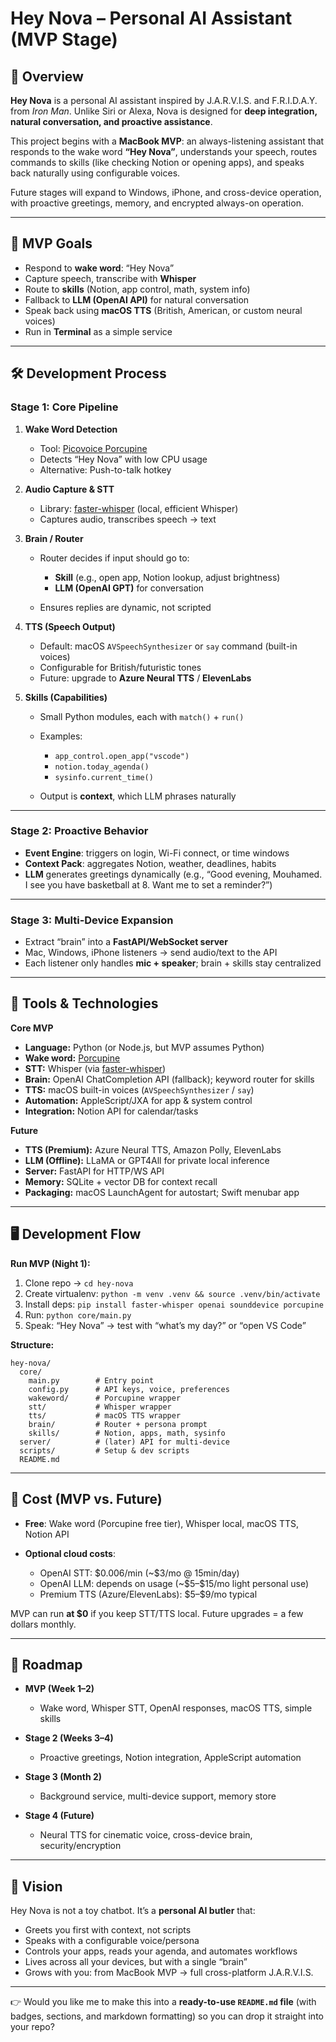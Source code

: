 

# Hey Nova – Personal AI Assistant (MVP Stage)

## 📖 Overview

**Hey Nova** is a personal AI assistant inspired by J.A.R.V.I.S. and F.R.I.D.A.Y. from *Iron Man*. Unlike Siri or Alexa, Nova is designed for **deep integration, natural conversation, and proactive assistance**.

This project begins with a **MacBook MVP**: an always-listening assistant that responds to the wake word **“Hey Nova”**, understands your speech, routes commands to skills (like checking Notion or opening apps), and speaks back naturally using configurable voices.

Future stages will expand to Windows, iPhone, and cross-device operation, with proactive greetings, memory, and encrypted always-on operation.

---

## 🎯 MVP Goals

* Respond to **wake word**: “Hey Nova”
* Capture speech, transcribe with **Whisper**
* Route to **skills** (Notion, app control, math, system info)
* Fallback to **LLM (OpenAI API)** for natural conversation
* Speak back using **macOS TTS** (British, American, or custom neural voices)
* Run in **Terminal** as a simple service

---

## 🛠️ Development Process

### Stage 1: Core Pipeline

1. **Wake Word Detection**

   * Tool: [Picovoice Porcupine](https://picovoice.ai/platform/porcupine/)
   * Detects “Hey Nova” with low CPU usage
   * Alternative: Push-to-talk hotkey

2. **Audio Capture & STT**

   * Library: [faster-whisper](https://github.com/guillaumekln/faster-whisper) (local, efficient Whisper)
   * Captures audio, transcribes speech → text

3. **Brain / Router**

   * Router decides if input should go to:

     * **Skill** (e.g., open app, Notion lookup, adjust brightness)
     * **LLM (OpenAI GPT)** for conversation
   * Ensures replies are dynamic, not scripted

4. **TTS (Speech Output)**

   * Default: macOS `AVSpeechSynthesizer` or `say` command (built-in voices)
   * Configurable for British/futuristic tones
   * Future: upgrade to **Azure Neural TTS** / **ElevenLabs**

5. **Skills (Capabilities)**

   * Small Python modules, each with `match()` + `run()`
   * Examples:

     * `app_control.open_app("vscode")`
     * `notion.today_agenda()`
     * `sysinfo.current_time()`
   * Output is **context**, which LLM phrases naturally

---

### Stage 2: Proactive Behavior

* **Event Engine**: triggers on login, Wi-Fi connect, or time windows
* **Context Pack**: aggregates Notion, weather, deadlines, habits
* **LLM** generates greetings dynamically (e.g., “Good evening, Mouhamed. I see you have basketball at 8. Want me to set a reminder?”)

---

### Stage 3: Multi-Device Expansion

* Extract “brain” into a **FastAPI/WebSocket server**
* Mac, Windows, iPhone listeners → send audio/text to the API
* Each listener only handles **mic + speaker**; brain + skills stay centralized

---

## 🧰 Tools & Technologies

**Core MVP**

* **Language:** Python (or Node.js, but MVP assumes Python)
* **Wake word:** [Porcupine](https://picovoice.ai/)
* **STT:** Whisper (via [faster-whisper](https://github.com/guillaumekln/faster-whisper))
* **Brain:** OpenAI ChatCompletion API (fallback); keyword router for skills
* **TTS:** macOS built-in voices (`AVSpeechSynthesizer` / `say`)
* **Automation:** AppleScript/JXA for app & system control
* **Integration:** Notion API for calendar/tasks

**Future**

* **TTS (Premium):** Azure Neural TTS, Amazon Polly, ElevenLabs
* **LLM (Offline):** LLaMA or GPT4All for private local inference
* **Server:** FastAPI for HTTP/WS API
* **Memory:** SQLite + vector DB for context recall
* **Packaging:** macOS LaunchAgent for autostart; Swift menubar app

---

## 🖥️ Development Flow

**Run MVP (Night 1):**

1. Clone repo → `cd hey-nova`
2. Create virtualenv: `python -m venv .venv && source .venv/bin/activate`
3. Install deps: `pip install faster-whisper openai sounddevice porcupine`
4. Run: `python core/main.py`
5. Speak: “Hey Nova” → test with “what’s my day?” or “open VS Code”

**Structure:**

```
hey-nova/
  core/
    main.py        # Entry point
    config.py      # API keys, voice, preferences
    wakeword/      # Porcupine wrapper
    stt/           # Whisper wrapper
    tts/           # macOS TTS wrapper
    brain/         # Router + persona prompt
    skills/        # Notion, apps, math, sysinfo
  server/          # (later) API for multi-device
  scripts/         # Setup & dev scripts
  README.md
```

---

## 💸 Cost (MVP vs. Future)

* **Free**: Wake word (Porcupine free tier), Whisper local, macOS TTS, Notion API
* **Optional cloud costs**:

  * OpenAI STT: \$0.006/min (\~\$3/mo @ 15min/day)
  * OpenAI LLM: depends on usage (\~\$5–\$15/mo light personal use)
  * Premium TTS (Azure/ElevenLabs): \$5–\$9/mo typical

MVP can run **at \$0** if you keep STT/TTS local. Future upgrades = a few dollars monthly.

---

## 🚀 Roadmap

* **MVP (Week 1–2)**

  * Wake word, Whisper STT, OpenAI responses, macOS TTS, simple skills

* **Stage 2 (Weeks 3–4)**

  * Proactive greetings, Notion integration, AppleScript automation

* **Stage 3 (Month 2)**

  * Background service, multi-device support, memory store

* **Stage 4 (Future)**

  * Neural TTS for cinematic voice, cross-device brain, security/encryption

---

## 🌌 Vision

Hey Nova is not a toy chatbot. It’s a **personal AI butler** that:

* Greets you first with context, not scripts
* Speaks with a configurable voice/persona
* Controls your apps, reads your agenda, and automates workflows
* Lives across all your devices, but with a single “brain”
* Grows with you: from MacBook MVP → full cross-platform J.A.R.V.I.S.

---

👉 Would you like me to make this into a **ready-to-use `README.md` file** (with badges, sections, and markdown formatting) so you can drop it straight into your repo?
